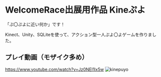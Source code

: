 # WelcomeRace出展用作品 Kineぷよ
「ぷ〇ぷよに近い何か」です！

Kinect、Unity、SQLiteを使って、アクション型一人ぷよ〇よゲームを作りました。

## プレイ動画（モザイク多め）
https://www.youtube.com/watch?v=Jz0NEl1lx5w
![kinepuyo](https://user-images.githubusercontent.com/39123031/75610081-7ca6b480-5b51-11ea-8098-9966a493abef.PNG)
